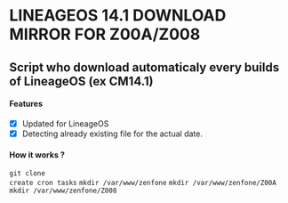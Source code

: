 # LINEAGEOS 14.1 DOWNLOAD MIRROR FOR Z00A/Z008
## Script who download automaticaly every builds of LineageOS (ex CM14.1)

#### Features

- [x] Updated for LineageOS
- [x] Detecting already existing file for the actual date.

#### How it works ?

```git clone```  
```create cron tasks```
```mkdir /var/www/zenfone```
```mkdir /var/www/zenfone/Z00A```
```mkdir /var/www/zenfone/Z008```
